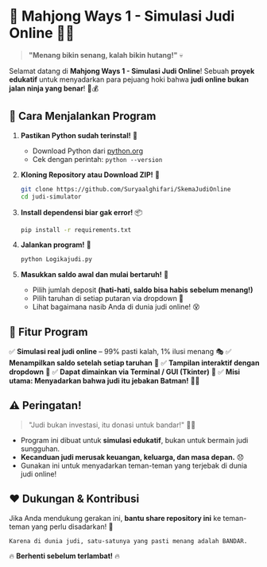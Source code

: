 # 🎰 Mahjong Ways 1 - Simulasi Judi Online 🚫💸

> **"Menang bikin senang, kalah bikin hutang!"** 💀

Selamat datang di **Mahjong Ways 1 - Simulasi Judi Online**! Sebuah **proyek edukatif** untuk menyadarkan para pejuang hoki bahwa **judi online bukan jalan ninja yang benar**! 🥷💰

## 🚀 Cara Menjalankan Program

1. **Pastikan Python sudah terinstal!** 🐍
   - Download Python dari [python.org](https://www.python.org/downloads/)
   - Cek dengan perintah: `python --version`

2. **Kloning Repository atau Download ZIP!** 📂
   ```sh
   git clone https://github.com/Suryaalghifari/SkemaJudiOnline
   cd judi-simulator
   ```

3. **Install dependensi biar gak error!** 📦
   ```sh
   pip install -r requirements.txt
   ```

4. **Jalankan program!** 🎲
   ```sh
   python Logikajudi.py
   ```

5. **Masukkan saldo awal dan mulai bertaruh!** 💸
   - Pilih jumlah deposit **(hati-hati, saldo bisa habis sebelum menang!)**
   - Pilih taruhan di setiap putaran via dropdown 🎯
   - Lihat bagaimana nasib Anda di dunia judi online! 😵

## 📜 Fitur Program
✅ **Simulasi real judi online** – 99% pasti kalah, 1% ilusi menang 🎭
✅ **Menampilkan saldo setelah setiap taruhan** 🏦
✅ **Tampilan interaktif dengan dropdown** 🎲
✅ **Dapat dimainkan via Terminal / GUI (Tkinter)** 🎨
✅ **Misi utama: Menyadarkan bahwa judi itu jebakan Batman!** 🦇💥

## ⚠️ Peringatan!
> "Judi bukan investasi, itu donasi untuk bandar!" 🏦💸
- Program ini dibuat untuk **simulasi edukatif**, bukan untuk bermain judi sungguhan.
- **Kecanduan judi merusak keuangan, keluarga, dan masa depan.** 😞
- Gunakan ini untuk menyadarkan teman-teman yang terjebak di dunia judi online!

## ❤️ Dukungan & Kontribusi
Jika Anda mendukung gerakan ini, **bantu share repository ini** ke teman-teman yang perlu disadarkan! 📢

```
Karena di dunia judi, satu-satunya yang pasti menang adalah BANDAR.
```

🔥 **Berhenti sebelum terlambat!** 🔥

